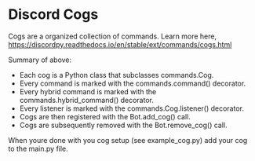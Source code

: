 # Discord Cogs
Cogs are a organized collection of commands.
Learn more here, https://discordpy.readthedocs.io/en/stable/ext/commands/cogs.html

Summary of above:
- Each cog is a Python class that subclasses commands.Cog.
- Every command is marked with the commands.command() decorator.
- Every hybrid command is marked with the commands.hybrid_command() decorator.
- Every listener is marked with the commands.Cog.listener() decorator.
- Cogs are then registered with the Bot.add_cog() call.
- Cogs are subsequently removed with the Bot.remove_cog() call.

When youre done with you cog setup (see example_cog.py)
add your cog to the main.py file. 

